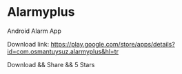 # Alarmyplus

Android Alarm App

Download link: https://play.google.com/store/apps/details?id=com.osmantuysuz.alarmyplus&hl=tr

Download && Share && 5 Stars
